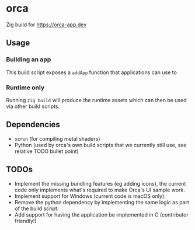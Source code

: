 # orca
Zig build for https://orca-app.dev


## Usage
### Building an app
This build script exposes a `addApp` function that applications can use to 

### Runtime only
Running `zig build` will produce the runtime assets which can then be used via other build scripts.


## Dependencies

- `xcrun` (for compiling metal shaders)
- Python (used by orca's own build scripts that we currently still use, see relative TODO bullet point)


## TODOs

- Implement the missing bundling features (eg adding icons), the current code only implements what's required to make Orca's UI sample work.
- Implement support for Windows (current code is macOS only).
- Remove the python dependency by implementing the same logic as part of the build script.
- Add support for having the application be implemented in C (contributor friendly!)
